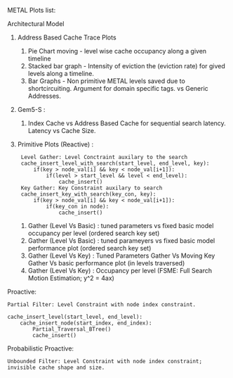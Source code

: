 METAL Plots list:

Architectural Model

1. Address Based Cache Trace Plots
    1. Pie Chart moving - level wise cache occupancy along a given timeline
    2. Stacked bar graph - Intensity of eviction the (eviction rate) for gived levels along a timeline.
    3. Bar Graphs - Non primitive METAL levels saved due to shortcircuiting. Argument for domain specific tags. vs Generic Addresses.

2. Gem5-S : 
    1. Index Cache vs Address Based Cache for sequential search  latency. Latency vs Cache Size.


3. Primitive Plots (Reactive) : 
    
        Level Gather: Level Conctraint auxilary to the search
        cache_insert_level_with_search(start_level, end_level, key):
            if(key > node_val[i] && key < node_val[i+1]):
                if(level > start_level && level < end_level):
                    cache_insert()
        Key Gather: Key Constraint auxilary to search
        cache_insert_key_with_search(key_con, key):
            if(key > node_val[i] && key < node_val[i+1]):
                if(key_con in node):
                    cache_insert()
                    
    1. Gather (Level Vs Basic) : tuned parameters vs fixed basic model occupancy per level (ordered search key set)
    2. Gather (Level Vs Basic) : tuned parameyers vs fixed basic model performance plot (ordered search key set)
    4. Gather (Level Vs Key) : Tuned Parameters Gather Vs Moving Key Gather Vs basic performance plot (in levels traversed)
    5. Gather (Level Vs Key) : Occupancy per level (FSME: Full Search Motion Estimation; y^2 = 4ax)

Proactive:

    Partial Filter: Level Constraint with node index constraint.
    
    cache_insert_level(start_level, end_level):
        cache_insert_node(start_index, end_index):
            Partial_Traversal_BTree()
            cache_insert()
            
            
  Probabilistic Proactive:
  
    Unbounded Filter: Level Constraint with node index constraint; invisible cache shape and size.



